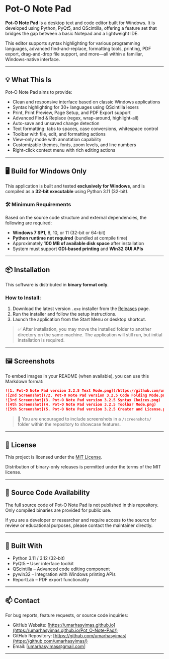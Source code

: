 # Pot-O Note Pad

**Pot-O Note Pad** is a desktop text and code editor built for Windows. It is developed using Python, PyQt5, and QScintilla, offering a feature set that bridges the gap between a basic Notepad and a lightweight IDE. 

This editor supports syntax highlighting for various programming languages, advanced find-and-replace, formatting tools, printing, PDF export, drag-and-drop file support, and more—all within a familiar, Windows-native interface.

---

## 💡 What This Is

Pot-O Note Pad aims to provide:

- Clean and responsive interface based on classic Windows applications
- Syntax highlighting for 30+ languages using QScintilla lexers
- Print, Print Preview, Page Setup, and PDF Export support
- Advanced Find & Replace (regex, wrap-around, highlight-all)
- Auto-save and unsaved change detection
- Text formatting: tabs to spaces, case conversions, whitespace control
- Toolbar with file, edit, and formatting actions
- View-only mode with annotation capability
- Customizable themes, fonts, zoom levels, and line numbers
- Right-click context menu with rich editing actions

---

## 🖥 Build for Windows Only

This application is built and tested **exclusively for Windows**, and is compiled as a **32-bit executable** using Python 3.11 (32-bit).

### 🛠 Minimum Requirements

Based on the source code structure and external dependencies, the following are required:

- **Windows 7 SP1**, 8, 10, or 11 (32-bit or 64-bit)
- **Python runtime not required** (bundled at compile time)
- Approximately **100 MB of available disk space** after installation
- System must support **GDI-based printing** and **Win32 GUI APIs**

---

## 📦 Installation

This software is distributed in **binary format only**.

### How to Install:

1. Download the latest version `.exe` installer from the [Releases](https://github.com/umarhasyimas/Pot_O-Note-Pad/releases) page.
2. Run the installer and follow the setup instructions.
3. Launch the application from the Start Menu or desktop shortcut.

> ✅ After installation, you may move the installed folder to another directory on the same machine. The application will still run, but initial installation is required.

---

## 🖼 Screenshots

To embed images in your README (when available), you can use this Markdown format:

```markdown
![1. Pot-O Note Pad version 3.2.5 Text Mode.png](/https://github.com/umarhasyimas/Pot_O-Note-Pad/blob/main/1.%20Pot-O%20Note%20Pad%20version%203.2.5%20Text%20Mode.png)
![2nd Screenshot](/2. Pot-O Note Pad version 3.2.5 Code Folding Mode.png)
![3rd Screenshot](3. Pot-O Note Pad version 3.2.5 Syntax Choices.png)
![4th Screenshot](4. Pot-O Note Pad version 3.2.5 Toolbar Mode.png)
![5th Screenshot](5. Pot-O Note Pad version 3.2.5 Creator and License.png)
```

> 📸 You are encouraged to include screenshots in a `/screenshots/` folder within the repository to showcase features.

---

## 📄 License

This project is licensed under the [MIT License](./LICENSE).

Distribution of binary-only releases is permitted under the terms of the MIT license.

---

## 🔐 Source Code Availability

The full source code of Pot-O Note Pad is not published in this repository. Only compiled binaries are provided for public use.

If you are a developer or researcher and require access to the source for review or educational purposes, please contact the maintainer directly.

---

## 🧰 Built With

- Python 3.11 / 3.12 (32-bit)
- PyQt5 – User interface toolkit
- QScintilla – Advanced code editing component
- pywin32 – Integration with Windows printing APIs
- ReportLab – PDF export functionality

---

## 📫 Contact

For bug reports, feature requests, or source code inquiries:

- GitHub Website: [https://umarhasyimas.github.io](https://umarhasyimas.github.io/Pot_O-Note-Pad/)
- GitHub Repository:
[https://github.com/umarhasyimas](https://github.com/umarhasyimas/) 
- Email: [umarhasyimas@gmail.com]

---
